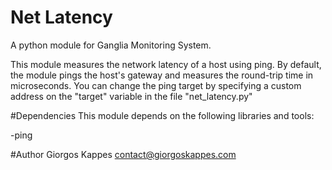 Net Latency
===========
A python module for Ganglia Monitoring System.

This module measures the network latency of a host using ping. By default, the module pings the host's gateway and measures the round-trip time in microseconds. You can change the ping target by specifying a custom address on the "target" variable in the file "net_latency.py"

#Dependencies
This module depends on the following libraries and tools:

-ping

#Author
Giorgos Kappes <contact@giorgoskappes.com>
